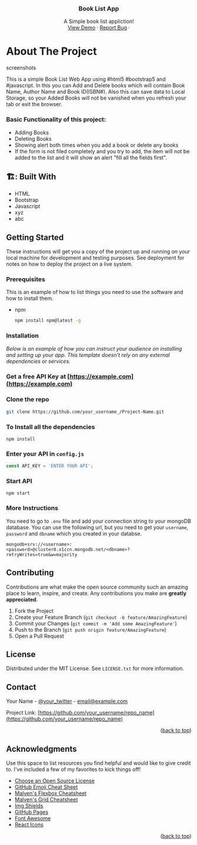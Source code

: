 <!-- 
[![Contributors][contributors-shield]][contributors-url]
[![Forks][forks-shield]][forks-url]
[![Stargazers][stars-shield]][stars-url]
[![Issues][issues-shield]][issues-url]
[![MIT License][license-shield]][license-url]
[![LinkedIn][linkedin-shield]][linkedin-url] -->



<!-- PROJECT LOGO -->
<br />
<div align="center">
<!--   <a href="https://github.com/othneildrew/Best-README-Template">
    <img src="images/logo.png" alt="Logo" width="80" height="80">
  </a> -->

  <h3 align="center">Book List App</h3>

  <p align="center">
    A Simple book list appliction!
    <br />
<!--     <a href="https://github.com/othneildrew/Best-README-Template"><strong>Explore the docs »</strong></a> -->
<!--     <br /> -->
<!--     <br /> -->
    <a href="https://abhishekpawan.me/BookListApp/">View Demo</a>
    ·
    <a href="https://github.com/abhishekpawan/BookListApp/issues">Report Bug</a>
    ·
<!--     <a href="https://github.com/othneildrew/Best-README-Template/issues">Request Feature</a> -->
  </p>
</div>


</p>


<!-- ABOUT THE PROJECT -->
# About The Project

screenshots

This is a simple Book List Web App using #html5 #bootstrap5 and #javascript.
In this you can Add and Delete books which will contain Book Name, Author Name and Book ID(ISBN#).
Also this can save data to Local Storage, so your Added Books will not be vanished when you refresh your tab or exit the browser.

### Basic Functionality of this project:
- Adding Books
- Deleting Books
- Showing alert both times when you add a book or delete any books
- If the form is not filed completely and you try to add, the item will not be added to the list and it will show an alert "fill all the fields first".

## 🏗️: Built With

- HTML
- Bootstrap
- Javascript
- xyz
- abc


<!-- GETTING STARTED -->
## Getting Started

These instructions will get you a copy of the project up and running on your local machine for development and testing purposes. See deployment for notes on how to deploy the project on a live system.

### Prerequisites

This is an example of how to list things you need to use the software and how to install them.
* npm
  ```sh
  npm install npm@latest -g
  ```

### Installation

_Below is an example of how you can instruct your audience on installing and setting up your app. This template doesn't rely on any external dependencies or services._

### Get a free API Key at [https://example.com](https://example.com)

### Clone the repo
   ```sh
   git clone https://github.com/your_username_/Project-Name.git
   ```
### To Install all the dependencies

```
npm install
```
### Enter your API in `config.js`
   ```js
   const API_KEY = 'ENTER YOUR API';
   ```
### Start API

```
npm start
```
### More Instructions

You need to go to `.env` file and add your connection string to your mongoDB database.
You can use the following url, but you need to get your `username`, `password` and `dbname` which you created in your databse.

```
mongodb+srv://<username>:<password>@cluster0.x1ccn.mongodb.net/<dbname>?retryWrites=true&w=majority
```


<!-- CONTRIBUTING -->
## Contributing

Contributions are what make the open source community such an amazing place to learn, inspire, and create. Any contributions you make are **greatly appreciated**.

1. Fork the Project
2. Create your Feature Branch (`git checkout -b feature/AmazingFeature`)
3. Commit your Changes (`git commit -m 'Add some AmazingFeature'`)
4. Push to the Branch (`git push origin feature/AmazingFeature`)
5. Open a Pull Request


<!-- LICENSE -->
## License

Distributed under the MIT License. See `LICENSE.txt` for more information.

<!-- CONTACT -->
## Contact

Your Name - [@your_twitter](https://twitter.com/your_username) - email@example.com

Project Link: [https://github.com/your_username/repo_name](https://github.com/your_username/repo_name)

<p align="right">(<a href="#top">back to top</a>)</p>



<!-- ACKNOWLEDGMENTS -->
## Acknowledgments

Use this space to list resources you find helpful and would like to give credit to. I've included a few of my favorites to kick things off!

* [Choose an Open Source License](https://choosealicense.com)
* [GitHub Emoji Cheat Sheet](https://www.webpagefx.com/tools/emoji-cheat-sheet)
* [Malven's Flexbox Cheatsheet](https://flexbox.malven.co/)
* [Malven's Grid Cheatsheet](https://grid.malven.co/)
* [Img Shields](https://shields.io)
* [GitHub Pages](https://pages.github.com)
* [Font Awesome](https://fontawesome.com)
* [React Icons](https://react-icons.github.io/react-icons/search)

<p align="right">(<a href="#top">back to top</a>)</p>



<!-- MARKDOWN LINKS & IMAGES -->
<!-- https://www.markdownguide.org/basic-syntax/#reference-style-links -->
[contributors-shield]: https://img.shields.io/github/contributors/othneildrew/Best-README-Template.svg?style=for-the-badge
[contributors-url]: https://github.com/othneildrew/Best-README-Template/graphs/contributors
[forks-shield]: https://img.shields.io/github/forks/othneildrew/Best-README-Template.svg?style=for-the-badge
[forks-url]: https://github.com/othneildrew/Best-README-Template/network/members
[stars-shield]: https://img.shields.io/github/stars/othneildrew/Best-README-Template.svg?style=for-the-badge
[stars-url]: https://github.com/othneildrew/Best-README-Template/stargazers
[issues-shield]: https://img.shields.io/github/issues/othneildrew/Best-README-Template.svg?style=for-the-badge
[issues-url]: https://github.com/othneildrew/Best-README-Template/issues
[license-shield]: https://img.shields.io/github/license/othneildrew/Best-README-Template.svg?style=for-the-badge
[license-url]: https://github.com/othneildrew/Best-README-Template/blob/master/LICENSE.txt
[linkedin-shield]: https://img.shields.io/badge/-LinkedIn-black.svg?style=for-the-badge&logo=linkedin&colorB=555
[linkedin-url]: https://linkedin.com/in/othneildrew
[product-screenshot]: images/screenshot.png

